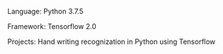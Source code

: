 Language: Python 3.7.5

Framework: Tensorflow 2.0

Projects: Hand writing recognization in Python using Tensorflow
